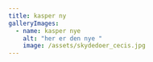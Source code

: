 ```yaml
---
title: kasper ny
galleryImages:
  - name: kasper nye
    alt: "her er den nye "
    image: /assets/skydedoer_cecis.jpg
---
```

